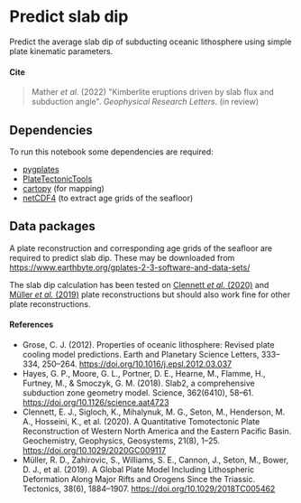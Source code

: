 # Predict slab dip

Predict the average slab dip of subducting oceanic lithosphere using simple plate kinematic parameters.

#### Cite

> Mather _et al_. (2022) "Kimberlite eruptions driven by slab flux and subduction angle". _Geophysical Research Letters_. (in review)


## Dependencies

To run this notebook some dependencies are required:

- [pygplates](https://www.gplates.org/download/)
- [PlateTectonicTools](https://github.com/EarthByte/PlateTectonicTools/tree/master/ptt)
- [cartopy](https://scitools.org.uk/cartopy/docs/latest/installing.html) (for mapping)
- [netCDF4](https://pypi.org/project/netCDF4/) (to extract age grids of the seafloor)


## Data packages

A plate reconstruction and corresponding age grids of the seafloor are required to predict slab dip. These may be downloaded from https://www.earthbyte.org/gplates-2-3-software-and-data-sets/

The slab dip calculation has been tested on [Clennett _et al._ (2020)](https://doi.org/10.1029/2020GC009117) and [Müller _et al._ (2019)](https://doi.org/10.1029/2018TC005462) plate reconstructions but should also work fine for other plate reconstructions.


#### References

- Grose, C. J. (2012). Properties of oceanic lithosphere: Revised plate cooling model predictions. Earth and Planetary Science Letters, 333–334, 250–264. https://doi.org/10.1016/j.epsl.2012.03.037
- Hayes, G. P., Moore, G. L., Portner, D. E., Hearne, M., Flamme, H., Furtney, M., & Smoczyk, G. M. (2018). Slab2, a comprehensive subduction zone geometry model. Science, 362(6410), 58–61. https://doi.org/10.1126/science.aat4723
- Clennett, E. J., Sigloch, K., Mihalynuk, M. G., Seton, M., Henderson, M. A., Hosseini, K., et al. (2020). A Quantitative Tomotectonic Plate Reconstruction of Western North America and the Eastern Pacific Basin. Geochemistry, Geophysics, Geosystems, 21(8), 1–25. https://doi.org/10.1029/2020GC009117
- Müller, R. D., Zahirovic, S., Williams, S. E., Cannon, J., Seton, M., Bower, D. J., et al. (2019). A Global Plate Model Including Lithospheric Deformation Along Major Rifts and Orogens Since the Triassic. Tectonics, 38(6), 1884–1907. https://doi.org/10.1029/2018TC005462
